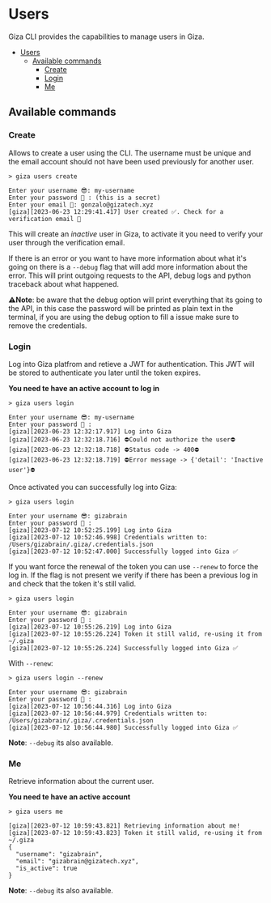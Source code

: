 # Users

Giza CLI provides the capabilities to manage users in Giza.

- [Users](#users)
  - [Available commands](#available-commands)
    - [Create](#create)
    - [Login](#login)
    - [Me](#me)

## Available commands

### Create

Allows to create a user using the CLI. The username must be unique and the email account should not have been used previously for another user.

```console
> giza users create

Enter your username 😎: my-username
Enter your password 🥷 : (this is a secret)
Enter your email 📧: gonzalo@gizatech.xyz
[giza][2023-06-23 12:29:41.417] User created ✅. Check for a verification email 📧
```

This will create an *inactive* user in Giza, to activate it you need to verify your user through the verification email.

If there is an error or you want to have more information about what it's going on there is a `--debug` flag that will add more information about the error. This will print outgoing requests to the API, debug logs and python traceback about what happened.

⚠️**Note**: be aware that the debug option will print everything that its going to the API, in this case the password will be printed as plain text in the terminal, if you are using the debug option to fill a issue make sure to remove the credentials.

### Login

Log into Giza platfrom and retieve a JWT for authentication. This JWT will be stored to authenticate you later until the token expires.

**You need te have an active account to log in**

```console
> giza users login

Enter your username 😎: my-username
Enter your password 🥷 :
[giza][2023-06-23 12:32:17.917] Log into Giza
[giza][2023-06-23 12:32:18.716] ⛔️Could not authorize the user⛔️
[giza][2023-06-23 12:32:18.718] ⛔️Status code -> 400⛔️
[giza][2023-06-23 12:32:18.719] ⛔️Error message -> {'detail': 'Inactive user'}⛔️
```

Once activated you can successfully log into Giza:

```console
> giza users login

Enter your username 😎: gizabrain
Enter your password 🥷 :
[giza][2023-07-12 10:52:25.199] Log into Giza
[giza][2023-07-12 10:52:46.998] Credentials written to: /Users/gizabrain/.giza/.credentials.json
[giza][2023-07-12 10:52:47.000] Successfully logged into Giza ✅
```

If you want force the renewal of the token you can use `--renew` to force the log in. If the flag is not present we verify if there has been a previous log in and check that the token it's still valid.

```console
> giza users login

Enter your username 😎: gizabrain
Enter your password 🥷 :
[giza][2023-07-12 10:55:26.219] Log into Giza
[giza][2023-07-12 10:55:26.224] Token it still valid, re-using it from ~/.giza
[giza][2023-07-12 10:55:26.224] Successfully logged into Giza ✅
```

With `--renew`:

```console
> giza users login --renew

Enter your username 😎: gizabrain
Enter your password 🥷 :
[giza][2023-07-12 10:56:44.316] Log into Giza
[giza][2023-07-12 10:56:44.979] Credentials written to: /Users/gizabrain/.giza/.credentials.json
[giza][2023-07-12 10:56:44.980] Successfully logged into Giza ✅
```

**Note**: `--debug` its also available.

### Me

Retrieve information about the current user.

**You need te have an active account**

```console
> giza users me

[giza][2023-07-12 10:59:43.821] Retrieving information about me!
[giza][2023-07-12 10:59:43.823] Token it still valid, re-using it from ~/.giza
{
  "username": "gizabrain",
  "email": "gizabrain@gizatech.xyz",
  "is_active": true
}
```

**Note**: `--debug` its also available.
